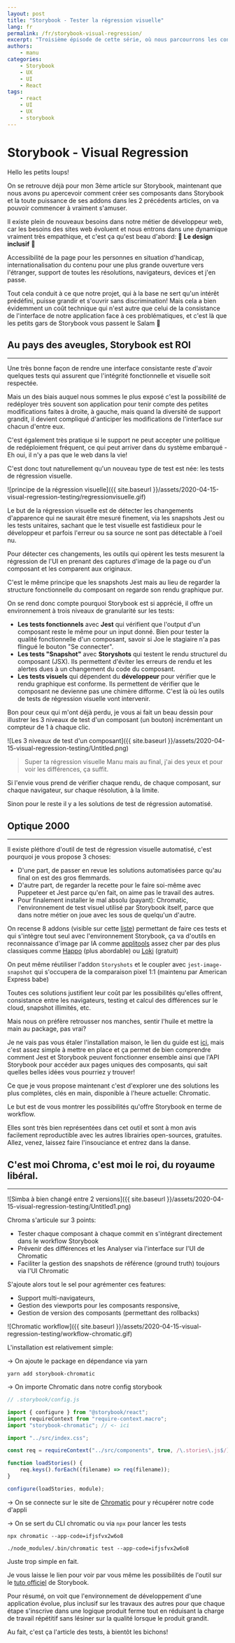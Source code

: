 ```yaml
---
layout: post
title: "Storybook - Tester la régression visuelle"
lang: fr
permalink: /fr/storybook-visual-regression/
excerpt: "Troisième épisode de cette série, où nous parcourrons les concepts et les différentes solutions autour de la régression visuelle d'une application"
authors:
    - manu
categories:
    - Storybook
    - UX
    - UI
    - React
tags:
    - react
    - UI
    - UX
    - storybook
---
```


# Storybook - Visual Regression

Hello les petits loups!

On se retrouve déjà pour mon 3ème article sur Storybook, maintenant que nous avons pu apercevoir comment créer ses composants dans Storybook et la toute puissance de ses addons dans les 2 précédents articles, on va pouvoir commencer à vraiment s'amuser.

Il existe plein de nouveaux besoins dans notre métier de développeur web, car les besoins des sites web évoluent et nous entrons dans une dynamique vraiment très empathique, et c'est ça qu'est beau d'abord: 🙌 **Le design inclusif** 🙌

Accessibilité de la page pour les personnes en situation d'handicap, internationalisation du contenu pour une plus grande ouverture vers l'étranger, support de toutes les résolutions, navigateurs, devices et j'en passe.

Tout cela conduit à ce que notre projet, qui à la base ne sert qu'un intérêt prédéfini, puisse grandir et s'ouvrir sans discrimination! Mais cela a bien évidemment un coût technique qui n'est autre que celui de la consistance de l'interface de notre application face à ces problématiques, et c'est là que les petits gars de Storybook vous passent le Salam 👋

## Au pays des aveugles, Storybook est ROI

---

Une très bonne façon de rendre une interface consistante reste d'avoir quelques tests qui assurent que l'intégrité fonctionnelle et visuelle soit respectée.

Mais un des biais auquel nous sommes le plus exposé c'est la possibilité de redéployer très souvent son application pour tenir compte des petites modifications faites à droite, à gauche, mais quand la diversité de support grandit, il devient compliqué d'anticiper les modifications de l'interface sur chacun d'entre eux.

C'est également très pratique si le support ne peut accepter une politique de redéploiement fréquent, ce qui peut arriver dans du système embarqué - Eh oui, il n'y a pas que le web dans la vie!

C'est donc tout naturellement qu'un nouveau type de test est née: les tests de régression visuelle.

![principe de la régression visuelle]({{ site.baseurl }}/assets/2020-04-15-visual-regression-testing/regressionvisuelle.gif)

Le but de la régression visuelle est de détecter les changements d'apparence qui ne saurait être mesuré finement, via les snapshots Jest ou les tests unitaires, sachant que le test visuelle est fastidieux pour le développeur et parfois l'erreur ou sa source ne sont pas détectable à l'oeil nu.

Pour détecter ces changements, les outils qui opèrent les tests mesurent la régression de l'UI en prenant des captures d'image de la page ou d'un composant et les comparent aux originaux.

C'est le même principe que les snapshots Jest mais au lieu de regarder la structure fonctionnelle du composant on regarde son rendu graphique pur.

On se rend donc compte pourquoi Storybook est si apprécié, il offre un environnement à trois niveaux de granularité sur les tests:

-   **Les tests fonctionnels** avec **Jest** qui vérifient que l'output d'un composant reste le même pour un input donné. Bien pour tester la qualité fonctionnelle d'un composant, savoir si Joe le stagiaire n'a pas flingué le bouton "Se connecter".
-   **Les tests "Snapshot"** avec **Storyshots** qui testent le rendu structurel du composant (JSX). Ils permettent d'éviter les erreurs de rendu et les alertes dues à un changement du code du composant.
-   **Les tests visuels** qui dépendent du **développeur** pour vérifier que le rendu graphique est conforme. Ils permettent de vérifier que le composant ne devienne pas une chimère difforme. C'est là où les outils de tests de régression visuelle vont intervenir.

Bon pour ceux qui m'ont déjà perdu, je vous ai fait un beau dessin pour illustrer les 3 niveaux de test d'un composant (un bouton) incrémentant un compteur de 1 à chaque clic.

![Les 3 niveaux de test d'un composant]({{ site.baseurl }}/assets/2020-04-15-visual-regression-testing/Untitled.png)

> Super ta régression visuelle Manu mais au final, j'ai des yeux et pour voir les différences, ça suffit.

Si l'envie vous prend de vérifier chaque rendu, de chaque composant, sur chaque navigateur, sur chaque résolution, à la limite.

Sinon pour le reste il y a les solutions de test de régression automatisé.

## Optique 2000

---

Il existe pléthore d'outil de test de régression visuelle automatisé, c'est pourquoi je vous propose 3 choses:

-   D'une part, de passer en revue les solutions automatisées parce qu'au final on est des gros flemmards.
-   D'autre part, de regarder la recette pour le faire soi-même avec Puppeteer et Jest parce qu'en fait, on aime pas le travail des autres.
-   Pour finalement installer le mal absolu (payant): Chromatic, l'environnement de test visuel utilisé par Storybook itself, parce que dans notre métier on joue avec les sous de quelqu'un d'autre.

On recense 8 addons (visible sur cette [liste](<[https://storybook.js.org/docs/testing/automated-visual-testing/#libraries-and-services-with-storybook-integration](https://storybook.js.org/docs/testing/automated-visual-testing/#libraries-and-services-with-storybook-integration)>)) permettant de faire ces tests et qui s'intègre tout seul avec l'environnement Storybook, ça va d'outils en reconnaissance d'image par IA comme [applitools](<[https://applitools.com/storybook](https://applitools.com/storybook)>) assez cher par des plus classiques comme [Happo](<[https://happo.io/](https://happo.io/)>) (plus abordable) ou [Loki](<[https://loki.js.org/](https://loki.js.org/)>) (gratuit)

On peut même réutiliser l'addon `Storyshots` et le coupler avec `jest-image-snapshot` qui s'occupera de la comparaison pixel 1:1 (maintenu par American Express babe)

Toutes ces solutions justifient leur coût par les possibilités qu'elles offrent, consistance entre les navigateurs, testing et calcul des différences sur le cloud, snapshot illimités, etc.

Mais nous on préfère retrousser nos manches, sentir l'huile et mettre la main au package, pas vrai?

Je ne vais pas vous étaler l'installation maison, le lien du guide est [ici](<[https://storybook.js.org/docs/testing/automated-visual-testing/#example-using-puppeteer-and-jest](https://storybook.js.org/docs/testing/automated-visual-testing/#example-using-puppeteer-and-jest)>), mais c'est assez simple à mettre en place et ça permet de bien comprendre comment Jest et Storybook peuvent fonctionner ensemble ainsi que l'API Storybook pour accéder aux pages uniques des composants, qui sait quelles belles idées vous pourriez y trouver!

Ce que je vous propose maintenant c'est d'explorer une des solutions les plus complètes, clés en main, disponible à l'heure actuelle: Chromatic.

Le but est de vous montrer les possibilités qu'offre Storybook en terme de workflow.

Elles sont très bien représentées dans cet outil et sont à mon avis facilement reproductible avec les autres librairies open-sources, gratuites.
Allez, venez, laissez faire l'insouciance et entrez dans la danse.

## C'est moi Chroma, c'est moi le roi, du royaume libéral.

---

![Simba à bien changé entre 2 versions]({{ site.baseurl }}/assets/2020-04-15-visual-regression-testing/Untitled1.png)

Chroma s'articule sur 3 points:

-   Tester chaque composant à chaque commit en s'intégrant directement dans le workflow Storybook
-   Prévenir des différences et les Analyser via l'interface sur l'UI de Chromatic
-   Faciliter la gestion des snapshots de référence (ground truth) toujours via l'UI Chromatic

S'ajoute alors tout le sel pour agrémenter ces features:

-   Support multi-navigateurs,
-   Gestion des viewports pour les composants responsive,
-   Gestion de version des composants (permettant des rollbacks)

![Chromatic workflow]({{ site.baseurl }}/assets/2020-04-15-visual-regression-testing/workflow-chromatic.gif)

L'installation est relativement simple:

→ On ajoute le package en dépendance via yarn

`yarn add storybook-chromatic`

→ On importe Chromatic dans notre config storybook

```javascript
// .storybook/config.js

import { configure } from "@storybook/react";
import requireContext from "require-context.macro";
import "storybook-chromatic"; // <- ici

import "../src/index.css";

const req = requireContext("../src/components", true, /\.stories\.js$/);

function loadStories() {
    req.keys().forEach((filename) => req(filename));
}

configure(loadStories, module);
```

→ On se connecte sur le site de [Chromatic](<[www.chromaticqa.com/start](http://www.chromaticqa.com/start)>) pour y récupérer notre code d'appli

→ On se sert du CLI chromatic ou via `npx` pour lancer les tests

`npx chromatic --app-code=ifjsfvx2w6o8`

`./node_modules/.bin/chromatic test --app-code=ifjsfvx2w6o8`

Juste trop simple en fait.

Je vous laisse le lien pour voir par vous même les possibilités de l'outil sur le [tuto officiel](<[https://www.learnstorybook.com/intro-to-storybook/react/en/test](https://www.learnstorybook.com/intro-to-storybook/react/en/test/)/>) de Storybook.

Pour résumé, on voit que l'environnement de développement d'une application évolue, plus inclusif sur les travaux des autres pour que chaque étape s'inscrive dans une logique produit ferme tout en réduisant la charge de travail répétitif sans lésiner sur la qualité lorsque le produit grandit.

Au fait, c'est ça l'article des tests, à bientôt les bichons!
